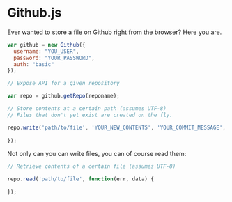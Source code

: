 Github.js
=============

Ever wanted to store a file on Github right from the browser? Here you are.

```js
var github = new Github({
  username: "YOU_USER",
  password: "YOUR_PASSWORD",
  auth: "basic"
});

// Expose API for a given repository

var repo = github.getRepo(reponame);

// Store contents at a certain path (assumes UTF-8)
// Files that don't yet exist are created on the fly.

repo.write('path/to/file', 'YOUR_NEW_CONTENTS', 'YOUR_COMMIT_MESSAGE', function(err) {
  
});
```

Not only can you can write files, you can of course read them:

```js
// Retrieve contents of a certain file (assumes UTF-8)

repo.read('path/to/file', function(err, data) {
  
});
```
